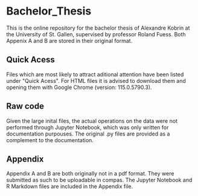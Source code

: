 # Bachelor_Thesis

This is the online repository for the bachelor thesis of Alexandre Kobrin at the University of St. Gallen, supervised by professor Roland Fuess. Both Appenix A and B are stored in their original format. 

## Quick Acess
Files which are most likely to attract aditional attention have been listed under "Quick Acess". For HTML files it is advised to download them and opening them with Google Chrome (version: 115.0.5790.3). 

## Raw code
Given the large inital files, the actual operations on the data were not performed through Jupyter Notebook, which was only written for documentation purpouses. The original .py files are provided as a complement to the documentation.

## Appendix
Appendix A and B are both originally not in a pdf format. They were submitted as such to be uploadable in compas. The Jupyter Notebook and R Markdown files are included in the Appendix file. 
